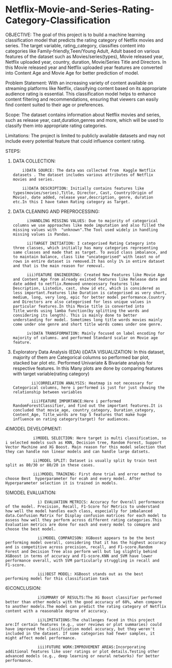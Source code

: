 # Netflix-Movie-and-Series-Rating-Category-Classification 

OBJECTIVE:
      The goal of this project is to build a machine learning classification model that predicts the rating category of Netflix movies and series. The target variable, rating_category, classifies content into categories like Family-friendly,Teen/Young Adult, Adult based on various features of the dataset such as Movies/series(types), Movie released year, Netflix uploaded year, country, duration, Movie/Series Title and Directors. In this Movie released year and Netflix uploaded year features are converted into Content Age and Movie Age for better prediction of model.

Problem Statement:
      With an increasing variety of content available on streaming platforms like Netflix, classifying content based on its appropriate audience rating is essential. This classification model helps to enhance content filtering and recommendations, ensuring that viewers can easily find content suited to their age or preferences.

Scope: The dataset contains information about Netflix movies and series, such as  release year, cast,duration,genres and more, which will be used to classify them into appropriate rating categories.

Limitations: The project is limited to publicly available datasets and may not include every potential feature that could influence content rating.

STEPS:

1) DATA COLLECTION:
   
           i)DATA SOURCE: The data was collected from  Kaggle Netflix datasets . The dataset includes various attributes of Netflix movies and series.
   
           ii)DATA DESCRIPTION: Initially contains features like types(movies/series),Title, Director, Cast, Country(Origin of Movie), date added, release year,description, genre, duration etc.In this I have taken Rating category as Target.

2) DATA CLEANING AND PREPROCESSING:
   
             i)HANDLING MISSING VALUES: Due to majority of categorical columns we use approaches like mode imputation and also filled the missing values with  "unknown".The Tool used widely in handling missing values is Pandas.

             ii)TARGET INITIATION: I categorised Rating Category into three classes, which initially has many categories representing same classes and made that as target. To avoid class imbalance, and to maintain balance, class like "uncategorised" with least no of rows in entire dataset is removed.It has only 1% in entire dataset and that is the main reason for removal.

             iii)FEATURE ENGINEERING: Created New Features like Movie Age and Content Age from already existed features like Release date and date added to netflix.Removed unnecessary features like Description, Listedin, cast, show id etc, which is considered as less important.Features like Duration is categorised as very short, medium, long, very long, epic for better model performance.Country and Directors are also categorised for less unique values in particular features.In this Movie title is converted into Title_words using lamba function(by splitting the words and considering its length). This is mainly done to better understanding for model. Sometimes long title words movies mainly come under one genre and short title words comes under one genre. 

             iv)DATA TRANSFORMATION: Mainly focused on label encoding for majority of columns. and performed Standard scalar on Movie age feature.

3) Exploratory Data Analysis (EDA)
               i)DATA VISUALIZATION: In this dataset, majority of them are Categorical columns so performed bar plot, stacked bar plot etc. Performed Univariate & Bivariate analysis for respective features. In this Many plots are done by comparing features with target variable(rating category)

               ii)CORRELATION ANALYSIS: Heatmap is not necessary for Categorical columns, here i performed is just for just showing the relationship between variables

               iii)FEATURE IMPORTANCE:Here i performed RandomForestClassifier, and find out the important features.It is concluded that movie_age, country_category, Duration_category, Content_Age, Title_words are top 5 features that make huge influence on rating category(target) for audiences.

4)MODEL DEVELOPMENT:

                i)MODEL SELECTION: Here target is multi classification, so i selected models such as KNN, Decision tree, Random Forest, Support Vector Machine and XG Boost. Main reason for this model selection that they can handle non linear models and can handle large datsets.

                ii)MODEL SPLIT: Dataset is usually split by train test split as 80/30 or 80/20 in these cases. 

                iii)MODEL TRAINING: First done trial and error method to choose Best  hyperparameter for ecah and every model. After Hyperparameter selection it is trained in models. 

5)MODEL EVALUATION:

                  i) EVALUATION METRICS: Accuracy for Overall performance of the model. Precision, Recall, F1-Score for Metrics to understand how well the model handles each class, especially for imbalanced data.Confusion Matrix for Display confusion matrices for each model to assess how well they perform across different rating categories.This Evaluation metrics are done for each and every model to comapre and choose the best model.

                  ii)MODEL COMPARISON: XGBoost appears to be the best performing model overall, considering that it has the highest accuracy and is competitive across precision, recall, and F1-score.Random Forest and Decision Tree also perform well but lag slightly behind XGBoost in terms of accuracy and F1-score.KNN and SVM have lower performance overall, with SVM particularly struggling in recall and F1-score.

                  iii)BEST MODEL: XGBoost stands out as the best performing model for this classification task 

6)CONCLUSION: 

                  i)SUMMARY OF RESULTS:The XG Boost classifier performed better than other models with the good accuracy of 60%, when compare to another models.The model can predict the rating category of Netflix content with a reasonable degree of accuracy. 

                  ii)LIMITATIONS:The challenges faced in this project are:If certain features (e.g., user reviews or plot summaries) could have improved the classification model accuracy, but they weren't included in the dataset. If some categories had fewer samples, it might affect model performance. 

                  iii)FUTURE WORK:IMPROVEMENT AREAS:Incorporating additional features like user ratings or plot details.Testing other advanced models (e.g., deep learning or neural networks) for better performance.
 
 
 


         
   
                     













    
